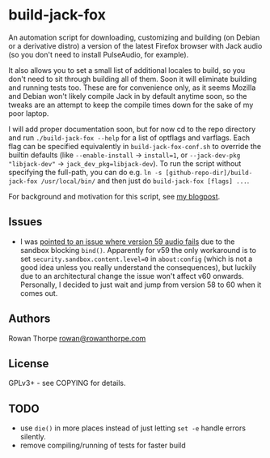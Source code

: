 build-jack-fox
==============

An automation script for downloading, customizing and building (on Debian or a derivative distro) a version of the latest
Firefox browser with Jack audio (so you don't need to install PulseAudio, for example).

It also allows you to set a small list of additional locales to build, so you don't need to sit through building all of
them. Soon it will eliminate building and running tests too. These are for convenience only, as it seems Mozilla and Debian
won't likely compile Jack in by default anytime soon, so the tweaks are an attempt to keep the compile times down for the
sake of my poor laptop.

I will add proper documentation soon, but for now cd to the repo directory and run `./build-jack-fox --help` for a list of
optflags and varflags. Each flag can be specified equivalently in `build-jack-fox-conf.sh` to override the builtin defaults
(like `--enable-install` -> `install=1`, or `--jack-dev-pkg "libjack-dev"` -> `jack_dev_pkg=libjack-dev`). To run the
script without specifying the full-path, you can do e.g. `ln -s [github-repo-dir]/build-jack-fox /usr/local/bin/` and then
just do `build-jack-fox [flags] ...`.

For background and motivation for this script, see [my blogpost](http://blog.rowanthorpe.com/2017/12/17/firefox-without-pulseaudio-in-debian.html).

Issues
------

* I was [pointed to an issue where version 59 audio fails](https://twitter.com/malkavianbilbao/status/974698569331625984) due to the sandbox
  blocking `bind()`. Apparently for v59 the only workaround is to set `security.sandbox.content.level=0` in `about:config` (which is not a good
  idea unless you really understand the consequences), but luckily due to an architectural change the issue won't affect v60 onwards. Personally,
  I decided to just wait and jump from version 58 to 60 when it comes out.

Authors
-------

Rowan Thorpe <rowan@rowanthorpe.com>

License
-------

GPLv3+ - see COPYING for details.

TODO
----

* use `die()` in more places instead of just letting `set -e` handle errors silently.
* remove compiling/running of tests for faster build
